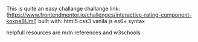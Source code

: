 This is quite an easy challange 
challange link:(https://www.frontendmentor.io/challenges/interactive-rating-component-koxpeBUmI)
built with:
html5
css3
vanila js
es6+ syntax 
 
 helpfull resources are
 mdn references 
 and w3schools


